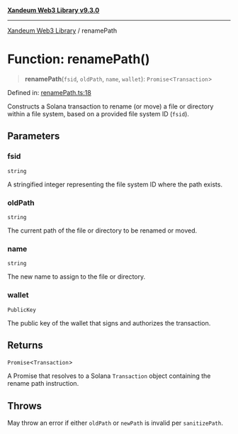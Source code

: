 [**Xandeum Web3 Library v9.3.0**](../README.md)

***

[Xandeum Web3 Library](../globals.md) / renamePath

# Function: renamePath()

> **renamePath**(`fsid`, `oldPath`, `name`, `wallet`): `Promise`\<`Transaction`\>

Defined in: [renamePath.ts:18](https://github.com/Xandeum/test_web3/blob/main/src/renamePath.ts#L18)

Constructs a Solana transaction to rename (or move) a file or directory
within a file system, based on a provided file system ID (`fsid`).

## Parameters

### fsid

`string`

A stringified integer representing the file system ID where the path exists.

### oldPath

`string`

The current path of the file or directory to be renamed or moved.

### name

`string`

The new name to assign to the file or directory.

### wallet

`PublicKey`

The public key of the wallet that signs and authorizes the transaction.

## Returns

`Promise`\<`Transaction`\>

A Promise that resolves to a Solana `Transaction` object containing the rename path instruction.

## Throws

May throw an error if either `oldPath` or `newPath` is invalid per `sanitizePath`.
